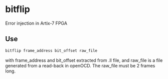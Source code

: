# bitflip
Error injection in Artix-7 FPGA
## Use
```bash
bitflip frame_address bit_offset raw_file
```
with frame_address and bit_offset extracted from .ll file, and raw_file is a file generated from a read-back in openOCD.
The raw_file must be 2 frames long.
